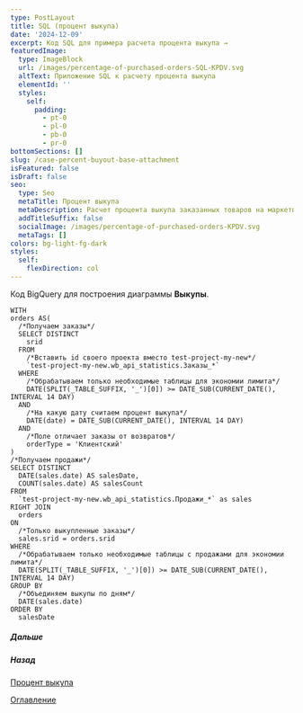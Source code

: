 ```yaml
---
type: PostLayout
title: SQL (процент выкупа)
date: '2024-12-09'
excerpt: Код SQL для примера расчета процента выкупа →
featuredImage:
  type: ImageBlock
  url: /images/percentage-of-purchased-orders-SQL-KPDV.svg
  altText: Приложение SQL к расчету процента выкупа
  elementId: ''
  styles:
    self:
      padding:
        - pt-0
        - pl-0
        - pb-0
        - pr-0
bottomSections: []
slug: /case-percent-buyout-base-attachment
isFeatured: false
isDraft: false
seo:
  type: Seo
  metaTitle: Процент выкупа
  metaDescription: Расчет процента выкупа заказанных товаров на маркетплейсе
  addTitleSuffix: false
  socialImage: /images/percentage-of-purchased-orders-KPDV.svg
  metaTags: []
colors: bg-light-fg-dark
styles:
  self:
    flexDirection: col
---
```

Код BigQuery для построения диаграммы **Выкупы**.

```
WITH
orders AS(  
  /*Получаем заказы*/  
  SELECT DISTINCT  
    srid 
  FROM   
    /*Вставить id своего проекта вместо test-project-my-new*/
    `test-project-my-new.wb_api_statistics.Заказы_*`  
  WHERE  
    /*Обрабатываем только необходимые таблицы для экономии лимита*/
    DATE(SPLIT(_TABLE_SUFFIX, '_')[0]) >= DATE_SUB(CURRENT_DATE(), INTERVAL 14 DAY)  
  AND  
    /*На какую дату считаем процент выкупа*/
    DATE(date) = DATE_SUB(CURRENT_DATE(), INTERVAL 14 DAY)  
  AND  
    /*Поле отличает заказы от возвратов*/
    orderType = 'Клиентский'
)
/*Получаем продажи*/
SELECT DISTINCT
  DATE(sales.date) AS salesDate,
  COUNT(sales.date) AS salesCount
FROM
  `test-project-my-new.wb_api_statistics.Продажи_*` as sales
RIGHT JOIN
  orders
ON
  /*Только выкупленные заказы*/
  sales.srid = orders.srid
WHERE
  /*Обрабатываем только необходимые таблицы с продажами для экономии лимита*/
  DATE(SPLIT(_TABLE_SUFFIX, '_')[0]) >= DATE_SUB(CURRENT_DATE(), INTERVAL 14 DAY)
GROUP BY
  /*Объединяем выкупы по дням*/
  DATE(sales.date)
ORDER BY 
  salesDate

```

##### Дальше

[](/blog/google-script-authorization/)

##### Назад

[Процент выкупа](/blog/case-percent-buyout-base/)

[Оглавление](/blog/table-of-contents)
